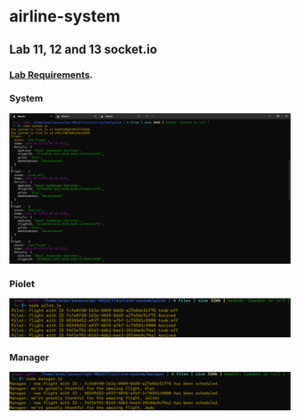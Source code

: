# airline-system 

## Lab 11, 12 and 13 socket.io
### [Lab Requirements](https://github.com/LTUC/amman-javascript-401d17/blob/main/class-12/lab12.md).

### System
![system](./assets/system.png)

### Piolet

![pilot](./assets/pilot.png)

### Manager

![manager](./assets/manager.png)
